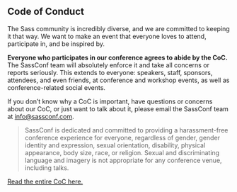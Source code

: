 ## Code of Conduct

The Sass community is incredibly diverse, and we are committed to keeping it that way. We want to make an event that everyone loves to attend, participate in, and be inspired by.

**Everyone who participates in our conference agrees to abide by the CoC.** The SassConf team will absolutely enforce it and take all concerns or reports seriously. This extends to everyone: speakers, staff, sponsors, attendees, and even friends, at conference and workshop events, as well as conference-related social events.

If you don’t know why a CoC is important, have questions or concerns about our CoC, or just want to talk about it, please email the SassConf team at [info@sassconf.com](mailto:info@sassconf.com).

> SassConf is dedicated and committed to providing a harassment-free conference experience for everyone, regardless of gender, gender identity and expression, sexual orientation, disability, physical appearance, body size, race, or religion. Sexual and discriminating language and imagery is not appropriate for any conference venue, including talks.

[Read the entire CoC here.](http://sassconf.com/code-of-conduct/)
